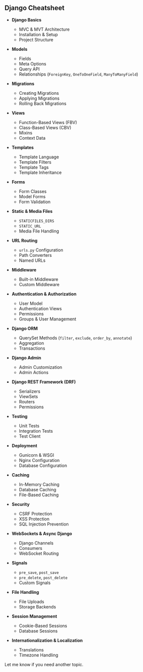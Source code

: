 ## Django Cheatsheet

- **Django Basics**  
  - MVC & MVT Architecture  
  - Installation & Setup  
  - Project Structure  

- **Models**  
  - Fields  
  - Meta Options  
  - Query API  
  - Relationships (`ForeignKey`, `OneToOneField`, `ManyToManyField`)  

- **Migrations**  
  - Creating Migrations  
  - Applying Migrations  
  - Rolling Back Migrations  

- **Views**  
  - Function-Based Views (FBV)  
  - Class-Based Views (CBV)  
  - Mixins  
  - Context Data  

- **Templates**  
  - Template Language  
  - Template Filters  
  - Template Tags  
  - Template Inheritance  

- **Forms**  
  - Form Classes  
  - Model Forms  
  - Form Validation  

- **Static & Media Files**  
  - `STATICFILES_DIRS`  
  - `STATIC_URL`  
  - Media File Handling  

- **URL Routing**  
  - `urls.py` Configuration  
  - Path Converters  
  - Named URLs  

- **Middleware**  
  - Built-in Middleware  
  - Custom Middleware  

- **Authentication & Authorization**  
  - User Model  
  - Authentication Views  
  - Permissions  
  - Groups & User Management  

- **Django ORM**  
  - QuerySet Methods (`filter`, `exclude`, `order_by`, `annotate`)  
  - Aggregation  
  - Transactions  

- **Django Admin**  
  - Admin Customization  
  - Admin Actions  

- **Django REST Framework (DRF)**  
  - Serializers  
  - ViewSets  
  - Routers  
  - Permissions  

- **Testing**  
  - Unit Tests  
  - Integration Tests  
  - Test Client  

- **Deployment**  
  - Gunicorn & WSGI  
  - Nginx Configuration  
  - Database Configuration  

- **Caching**  
  - In-Memory Caching  
  - Database Caching  
  - File-Based Caching  

- **Security**  
  - CSRF Protection  
  - XSS Protection  
  - SQL Injection Prevention  

- **WebSockets & Async Django**  
  - Django Channels  
  - Consumers  
  - WebSocket Routing  

- **Signals**  
  - `pre_save`, `post_save`  
  - `pre_delete`, `post_delete`  
  - Custom Signals  

- **File Handling**  
  - File Uploads  
  - Storage Backends  

- **Session Management**  
  - Cookie-Based Sessions  
  - Database Sessions  

- **Internationalization & Localization**  
  - Translations  
  - Timezone Handling  

Let me know if you need another topic.
